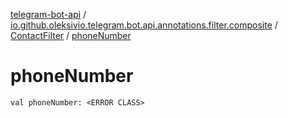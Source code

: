 [telegram-bot-api](../../index.md) / [io.github.oleksivio.telegram.bot.api.annotations.filter.composite](../index.md) / [ContactFilter](index.md) / [phoneNumber](./phone-number.md)

# phoneNumber

`val phoneNumber: <ERROR CLASS>`
